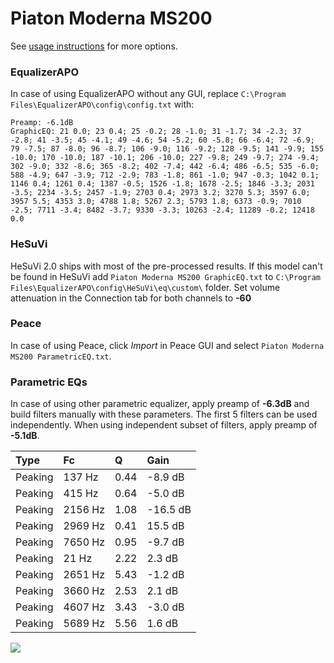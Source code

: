 # Piaton Moderna MS200
See [usage instructions](https://github.com/jaakkopasanen/AutoEq#usage) for more options.

### EqualizerAPO
In case of using EqualizerAPO without any GUI, replace `C:\Program Files\EqualizerAPO\config\config.txt`
with:
```
Preamp: -6.1dB
GraphicEQ: 21 0.0; 23 0.4; 25 -0.2; 28 -1.0; 31 -1.7; 34 -2.3; 37 -2.8; 41 -3.5; 45 -4.1; 49 -4.6; 54 -5.2; 60 -5.8; 66 -6.4; 72 -6.9; 79 -7.5; 87 -8.0; 96 -8.7; 106 -9.0; 116 -9.2; 128 -9.5; 141 -9.9; 155 -10.0; 170 -10.0; 187 -10.1; 206 -10.0; 227 -9.8; 249 -9.7; 274 -9.4; 302 -9.0; 332 -8.6; 365 -8.2; 402 -7.4; 442 -6.4; 486 -6.5; 535 -6.0; 588 -4.9; 647 -3.9; 712 -2.9; 783 -1.8; 861 -1.0; 947 -0.3; 1042 0.1; 1146 0.4; 1261 0.4; 1387 -0.5; 1526 -1.8; 1678 -2.5; 1846 -3.3; 2031 -3.5; 2234 -3.5; 2457 -1.9; 2703 0.4; 2973 3.2; 3270 5.3; 3597 6.0; 3957 5.5; 4353 3.0; 4788 1.8; 5267 2.3; 5793 1.8; 6373 -0.9; 7010 -2.5; 7711 -3.4; 8482 -3.7; 9330 -3.3; 10263 -2.4; 11289 -0.2; 12418 0.0
```

### HeSuVi
HeSuVi 2.0 ships with most of the pre-processed results. If this model can't be found in HeSuVi add
`Piaton Moderna MS200 GraphicEQ.txt` to `C:\Program Files\EqualizerAPO\config\HeSuVi\eq\custom\` folder.
Set volume attenuation in the Connection tab for both channels to **-60**

### Peace
In case of using Peace, click *Import* in Peace GUI and select `Piaton Moderna MS200 ParametricEQ.txt`.

### Parametric EQs
In case of using other parametric equalizer, apply preamp of **-6.3dB** and build filters manually
with these parameters. The first 5 filters can be used independently.
When using independent subset of filters, apply preamp of **-5.1dB**.

| Type    | Fc      |    Q | Gain     |
|:--------|:--------|:-----|:---------|
| Peaking | 137 Hz  | 0.44 | -8.9 dB  |
| Peaking | 415 Hz  | 0.64 | -5.0 dB  |
| Peaking | 2156 Hz | 1.08 | -16.5 dB |
| Peaking | 2969 Hz | 0.41 | 15.5 dB  |
| Peaking | 7650 Hz | 0.95 | -9.7 dB  |
| Peaking | 21 Hz   | 2.22 | 2.3 dB   |
| Peaking | 2651 Hz | 5.43 | -1.2 dB  |
| Peaking | 3660 Hz | 2.53 | 2.1 dB   |
| Peaking | 4607 Hz | 3.43 | -3.0 dB  |
| Peaking | 5689 Hz | 5.56 | 1.6 dB   |

![](https://raw.githubusercontent.com/jaakkopasanen/AutoEq/master/results/innerfidelity/sbaf-serious/Piaton%20Moderna%20MS200/Piaton%20Moderna%20MS200.png)